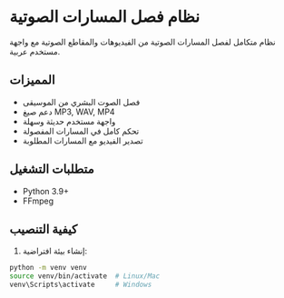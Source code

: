 # نظام فصل المسارات الصوتية

نظام متكامل لفصل المسارات الصوتية من الفيديوهات والمقاطع الصوتية مع واجهة مستخدم عربية.

## المميزات

- فصل الصوت البشري من الموسيقى
- دعم صيغ MP3, WAV, MP4
- واجهة مستخدم حديثة وسهلة
- تحكم كامل في المسارات المفصولة
- تصدير الفيديو مع المسارات المطلوبة

## متطلبات التشغيل

- Python 3.9+
- FFmpeg

## كيفية التنصيب

1. إنشاء بيئة افتراضية:
```bash
python -m venv venv
source venv/bin/activate  # Linux/Mac
venv\Scripts\activate     # Windows